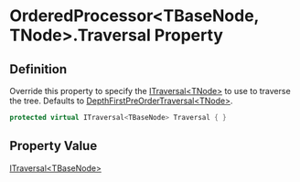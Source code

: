 # OrderedProcessor&lt;TBaseNode, TNode&gt;.Traversal Property
## Definition

Override this property to specify the [ITraversal&lt;TNode&gt;](MrKWatkins.Ast.Traversal.ITraversal-1.md) to use to traverse the tree. Defaults to [DepthFirstPreOrderTraversal&lt;TNode&gt;](MrKWatkins.Ast.Traversal.DepthFirstPreOrderTraversal-1.md).

```c#
protected virtual ITraversal<TBaseNode> Traversal { }
```

## Property Value

[ITraversal&lt;TBaseNode&gt;](MrKWatkins.Ast.Traversal.ITraversal-1.md)
